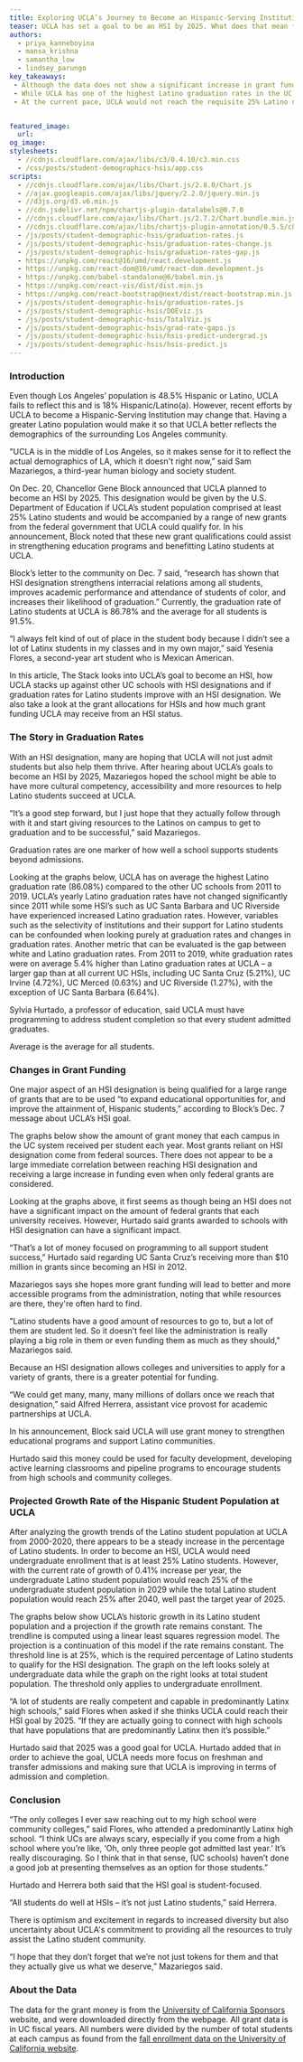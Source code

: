 ```yaml
---
title: Exploring UCLA’s Journey to Become an Hispanic-Serving Institution
teaser: UCLA has set a goal to be an HSI by 2025. What does that mean for the university?  
authors: 
  - priya_kanneboyina
  - mansa_krishna
  - samantha_low
  - lindsey_parungo
key_takeaways:
 - Although the data does not show a significant increase in grant funding after a University of California school reaches HSI designation, the pool of grant money dedicated to supporting HSIs gives great potential for millions of dollars in future grant funding from federal agencies. 
 - While UCLA has one of the highest Latino graduation rates in the UC system, the gap between white and Latino graduation rates is higher than at almost all the HSI-designated UC schools.
 - At the current pace, UCLA would not reach the requisite 25% Latino undergraduate population until 2029, but with targeted outreach, UCLA could potentially achieve its goal of being an HSI by 2025. 


featured_image:
  url: 
og_image: 
stylesheets:
  - //cdnjs.cloudflare.com/ajax/libs/c3/0.4.10/c3.min.css
  - /css/posts/student-demographics-hsis/app.css
scripts:
  - //cdnjs.cloudflare.com/ajax/libs/Chart.js/2.8.0/Chart.js
  - //ajax.googleapis.com/ajax/libs/jquery/2.2.0/jquery.min.js
  - //d3js.org/d3.v6.min.js
  - //cdn.jsdelivr.net/npm/chartjs-plugin-datalabels@0.7.0
  - //cdnjs.cloudflare.com/ajax/libs/Chart.js/2.7.2/Chart.bundle.min.js
  - //cdnjs.cloudflare.com/ajax/libs/chartjs-plugin-annotation/0.5.5/chartjs-plugin-annotation.min.js
  - /js/posts/student-demographic-hsis/graduation-rates.js 
  - /js/posts/student-demographic-hsis/graduation-rates-change.js
  - /js/posts/student-demographic-hsis/graduation-rates-gap.js
  - https://unpkg.com/react@16/umd/react.development.js
  - https://unpkg.com/react-dom@16/umd/react-dom.development.js
  - https://unpkg.com/babel-standalone@6/babel.min.js
  - https://unpkg.com/react-vis/dist/dist.min.js
  - https://unpkg.com/react-bootstrap@next/dist/react-bootstrap.min.js
  - /js/posts/student-demographic-hsis/graduation-rates.js
  - /js/posts/student-demographic-hsis/DOEviz.js
  - /js/posts/student-demographic-hsis/TotalViz.js
  - /js/posts/student-demographic-hsis/grad-rate-gaps.js
  - /js/posts/student-demographic-hsis/hsis-predict-undergrad.js
  - /js/posts/student-demographic-hsis/hsis-predict.js
---
```

### Introduction

Even though Los Angeles’ population is 48.5% Hispanic or Latino, UCLA fails to reflect this and is 18% Hispanic/Latino(a). However, recent efforts by UCLA to become a Hispanic-Serving Institution may change that. Having a greater Latino population would make it so that UCLA better reflects the demographics of the surrounding Los Angeles community.

"UCLA is in the middle of Los Angeles, so it makes sense for it to reflect the actual demographics of LA, which it doesn't right now,” said Sam Mazariegos, a third-year human biology and society student.

On Dec. 20, Chancellor Gene Block announced that UCLA planned to become an HSI by 2025. This designation would be given by the U.S. Department of Education if UCLA’s student population comprised at least 25% Latino students and would be accompanied by a range of new grants from the federal government that UCLA could qualify for. In his announcement, Block noted that these new grant qualifications could assist in strengthening education programs and benefitting Latino students at UCLA. 

Block’s letter to the community on Dec. 7 said, “research has shown that HSI designation strengthens interracial relations among all students, improves academic performance and attendance of students of color, and increases their likelihood of graduation.” Currently, the graduation rate of Latino students at UCLA is 86.78% and the average for all students is 91.5%.

“I always felt kind of out of place in the student body because I didn’t see a lot of Latinx students in my classes and in my own major,” said Yesenia Flores, a second-year art student who is Mexican American.  

In this article, The Stack looks into UCLA’s goal to become an HSI, how UCLA stacks up against other UC schools with HSI designations and if graduation rates for Latino students improve with an HSI designation. We also take a look at the grant allocations for HSIs and how much grant funding UCLA may receive from an HSI status.

### The Story in Graduation Rates

With an HSI designation, many are hoping that UCLA will not just admit students but also help them thrive. After hearing about UCLA’s goals to become an HSI by 2025, Mazariegos hoped the school might be able to have more cultural competency, accessibility and more resources to help Latino students succeed at UCLA.

“It’s a good step forward, but I just hope that they actually follow through with it and start giving resources to the Latinos on campus to get to graduation and to be successful,” said Mazariegos. 

Graduation rates are one marker of how well a school supports students beyond admissions. 

Looking at the graphs below, UCLA has on average the highest Latino graduation rate (86.08%) compared to the other UC schools from 2011 to 2019. UCLA’s yearly Latino graduation rates have not changed significantly since 2011 while some HSI’s such as UC Santa Barbara and UC Riverside have experienced increased Latino graduation rates. However, variables such as the selectivity of institutions and their support for Latino students can be confounded when looking purely at graduation rates and changes in graduation rates. Another metric that can be evaluated is the gap between white and Latino graduation rates. From 2011 to 2019, white graduation rates were on average 5.4% higher than Latino graduation rates at UCLA – a larger gap than at all current UC HSIs, including UC Santa Cruz (5.21%), UC Irvine (4.72%), UC Merced (0.63%) and UC Riverside (1.27%), with the exception of UC Santa Barbara (6.64%). 

Sylvia Hurtado, a professor of education, said UCLA must have programming to address student completion so that every student admitted graduates.


<div class ="rate-line">
  <canvas id="grad-rate-line"></canvas>
  <div class= "caption">
Average is the average for all students.
</div>
</div>

<div class ="rate-change">
  <canvas id="grad-rate-change"></canvas>
</div>


<div class ="rate-gap">
  <canvas id="grad-rate-gap"></canvas>
</div>


### Changes in Grant Funding

One major aspect of an HSI designation is being qualified for a large range of grants that are to be used “to expand educational opportunities for, and improve the attainment of, Hispanic students,” according to Block’s Dec. 7 message about UCLA’s HSI goal.

The graphs below show the amount of grant money that each campus in the UC system received per student each year. Most grants reliant on HSI designation come from federal sources. There does not appear to be a large immediate correlation between reaching HSI designation and receiving a large increase in funding even when only federal grants are considered.
   

<div class = "DOEViz">
        <canvas id="DOEChart"></canvas>
</div>

<div class = "TotalViz">
<canvas id = "TotalChart"></canvas>
</div>

<script src = "C:/Users/Lindsey/Desktop/Daily-Bruin/the-stack/js/posts/student-demographic-hsis/TotalViz.js"></script>
<script src = "C:/Users/Lindsey/Desktop/Daily-Bruin/the-stack/js/posts/student-demographic-hsis/DOEviz.js"></script>

Looking at the graphs above, it first seems as though being an HSI does not have a significant impact on the amount of federal grants that each university receives. However, Hurtado said grants awarded to schools with HSI designation can have a significant impact.

“That’s a lot of money focused on programming to all support student success,” Hurtado said regarding UC Santa Cruz’s receiving more than $10 million in grants since becoming an HSI in 2012.

Mazariegos says she hopes more grant funding will lead to better and more accessible programs from the administration, noting that while resources are there, they're often hard to find. 

"Latino students have a good amount of resources to go to, but a lot of them are student led. So it doesn’t feel like the administration is really playing a big role in them or even funding them as much as they should," Mazariegos said.

Because an HSI designation allows colleges and universities to apply for a variety of grants, there is a greater potential for funding.

“We could get many, many, many millions of dollars once we reach that designation,” said Alfred Herrera, assistant vice provost for academic partnerships at UCLA.

In his announcement, Block said UCLA will use grant money to strengthen educational programs and support Latino communities.

Hurtado said this money could be used for faculty development, developing active learning classrooms and pipeline programs to encourage students from high schools and community colleges.   

### Projected Growth Rate of the Hispanic Student Population at UCLA

After analyzing the growth trends of the Latino student population at UCLA from 2000-2020, there appears to be a steady increase in the percentage of Latino students. In order to become an HSI, UCLA would need undergraduate enrollment that is at least 25% Latino students. However, with the current rate of growth of 0.41% increase per year, the undergraduate Latino student population would reach 25% of the undergraduate student population in 2029 while the total Latino student population would reach 25% after 2040, well past the target year of 2025.  

The graphs below show UCLA’s historic growth in its Latino student population and a projection if the growth rate remains constant. The trendline is computed using a linear least squares regression model. The projection is a continuation of this model if the rate remains constant. The threshold line is at 25%, which is the required percentage of Latino students to qualify for the HSI designation. The graph on the left looks solely at undergraduate data while the graph on the right looks at total student population. The threshold only applies to undergraduate enrollment.

“A lot of students are really competent and capable in predominantly Latinx high schools,” said Flores when asked if she thinks UCLA could reach their HSI goal by 2025. “If they are actually going to connect with high schools that have populations that are predominantly Latinx then it’s possible.”

Hurtado said that 2025 was a good goal for UCLA. Hurtado added that in order to achieve the goal, UCLA needs more focus on freshman and transfer admissions and making sure that UCLA is improving in terms of admission and completion. 


<div class = 'undergrad-predict'>
  <canvas id = 'HSIS_Projection_Undergrad'></canvas>
</div>

<div class = 'total-predict'>
  <canvas id = 'HSIS_Projection'></canvas> 
</div>

<div class='small-line-break'></div>

### Conclusion

“The only colleges I ever saw reaching out to my high school were community colleges,” said Flores, who attended a predominantly Latinx high school. “I think UCs are always scary, especially if you come from a high school where you’re like, ‘Oh, only three people got admitted last year.’ It’s really discouraging. So I think that in that sense, (UC schools) haven’t done a good job at presenting themselves as an option for those students.”

Hurtado and Herrera both said that the HSI goal is student-focused.

 “All students do well at HSIs – it’s not just Latino students,” said Herrera.

There is optimism and excitement in regards to increased diversity but also uncertainty about UCLA's commitment to providing all the resources to truly assist the Latino student community. 

“I hope that they don’t forget that we’re not just tokens for them and that they actually give us what we deserve,” Mazariegos said.
 

### About the Data

The data for the grant money is from the [University of California Sponsors](https://www.universityofcalifornia.edu/infocenter/sponsors) website, and were downloaded directly from the webpage. All grant data is in UC fiscal years. All numbers were divided by the number of total students at each campus as found from the [fall enrollment data on the University of California website](https://www.universityofcalifornia.edu/infocenter/fall-enrollment-glance).